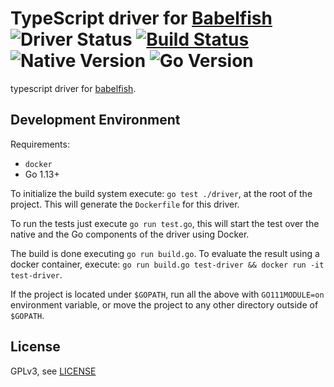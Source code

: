 # TypeScript driver for [Babelfish](https://github.com/bblfsh/bblfshd) ![Driver Status](https://img.shields.io/badge/status-alpha-db975c.svg) [![Build Status](https://travis-ci.org/bblfsh/typescript-driver.svg?branch=master)](https://travis-ci.org/bblfsh/typescript-driver) ![Native Version](https://img.shields.io/badge/typescript%20version-8-aa93ea.svg) ![Go Version](https://img.shields.io/badge/go%20version-1.13-63afbf.svg)

typescript driver for [babelfish](https://github.com/bblfsh/server).


Development Environment
-----------------------

Requirements:
- `docker`
- Go 1.13+

To initialize the build system execute: `go test ./driver`, at the root of the project. This will generate the `Dockerfile` for this driver.

To run the tests just execute `go run test.go`, this will start the test over the native and the Go components of the driver using Docker.

The build is done executing `go run build.go`. To evaluate the result using a docker container, execute:
`go run build.go test-driver && docker run -it test-driver`.

If the project is located under `$GOPATH`, run all the above with `GO111MODULE=on` environment variable,
or move the project to any other directory outside of `$GOPATH`.

License
-------

GPLv3, see [LICENSE](LICENSE)




